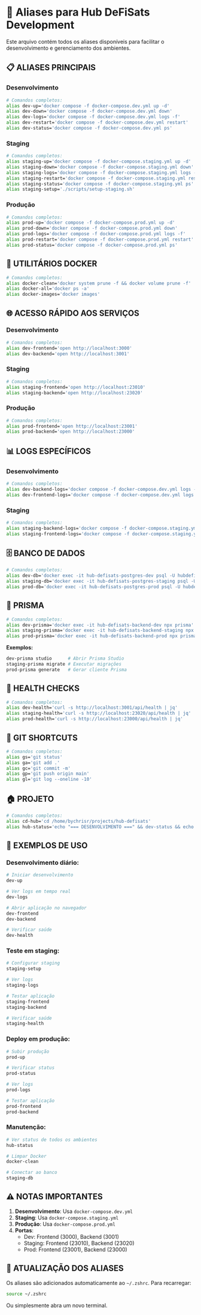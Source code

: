 # 🚀 Aliases para Hub DeFiSats Development

Este arquivo contém todos os aliases disponíveis para facilitar o desenvolvimento e gerenciamento dos ambientes.

## 📋 **ALIASES PRINCIPAIS**

### **Desenvolvimento**
```bash
# Comandos completos:
alias dev-up='docker compose -f docker-compose.dev.yml up -d'
alias dev-down='docker compose -f docker-compose.dev.yml down'
alias dev-logs='docker compose -f docker-compose.dev.yml logs -f'
alias dev-restart='docker compose -f docker-compose.dev.yml restart'
alias dev-status='docker compose -f docker-compose.dev.yml ps'
```

### **Staging**
```bash
# Comandos completos:
alias staging-up='docker compose -f docker-compose.staging.yml up -d'
alias staging-down='docker compose -f docker-compose.staging.yml down'
alias staging-logs='docker compose -f docker-compose.staging.yml logs -f'
alias staging-restart='docker compose -f docker-compose.staging.yml restart'
alias staging-status='docker compose -f docker-compose.staging.yml ps'
alias staging-setup='./scripts/setup-staging.sh'
```

### **Produção**
```bash
# Comandos completos:
alias prod-up='docker compose -f docker-compose.prod.yml up -d'
alias prod-down='docker compose -f docker-compose.prod.yml down'
alias prod-logs='docker compose -f docker-compose.prod.yml logs -f'
alias prod-restart='docker compose -f docker-compose.prod.yml restart'
alias prod-status='docker compose -f docker-compose.prod.yml ps'
```

## 🔧 **UTILITÁRIOS DOCKER**

```bash
# Comandos completos:
alias docker-clean='docker system prune -f && docker volume prune -f'
alias docker-all='docker ps -a'
alias docker-images='docker images'
```

## 🌐 **ACESSO RÁPIDO AOS SERVIÇOS**

### **Desenvolvimento**
```bash
# Comandos completos:
alias dev-frontend='open http://localhost:3000'
alias dev-backend='open http://localhost:3001'
```

### **Staging**
```bash
# Comandos completos:
alias staging-frontend='open http://localhost:23010'
alias staging-backend='open http://localhost:23020'
```

### **Produção**
```bash
# Comandos completos:
alias prod-frontend='open http://localhost:23001'
alias prod-backend='open http://localhost:23000'
```

## 📊 **LOGS ESPECÍFICOS**

### **Desenvolvimento**
```bash
# Comandos completos:
alias dev-backend-logs='docker compose -f docker-compose.dev.yml logs -f backend'
alias dev-frontend-logs='docker compose -f docker-compose.dev.yml logs -f frontend'
```

### **Staging**
```bash
# Comandos completos:
alias staging-backend-logs='docker compose -f docker-compose.staging.yml logs -f backend-staging'
alias staging-frontend-logs='docker compose -f docker-compose.staging.yml logs -f frontend-staging'
```

## 🗄️ **BANCO DE DADOS**

```bash
# Comandos completos:
alias dev-db='docker exec -it hub-defisats-postgres-dev psql -U hubdefisats -d defisats_dev'
alias staging-db='docker exec -it hub-defisats-postgres-staging psql -U hubdefisats -d defisats_staging'
alias prod-db='docker exec -it hub-defisats-postgres-prod psql -U hubdefisats -d defisats_prod'
```

## 🔄 **PRISMA**

```bash
# Comandos completos:
alias dev-prisma='docker exec -it hub-defisats-backend-dev npx prisma'
alias staging-prisma='docker exec -it hub-defisats-backend-staging npx prisma'
alias prod-prisma='docker exec -it hub-defisats-backend-prod npx prisma'
```

**Exemplos:**
```bash
dev-prisma studio      # Abrir Prisma Studio
staging-prisma migrate # Executar migrações
prod-prisma generate   # Gerar cliente Prisma
```

## 🏥 **HEALTH CHECKS**

```bash
# Comandos completos:
alias dev-health='curl -s http://localhost:3001/api/health | jq'
alias staging-health='curl -s http://localhost:23020/api/health | jq'
alias prod-health='curl -s http://localhost:23000/api/health | jq'
```

## 📝 **GIT SHORTCUTS**

```bash
# Comandos completos:
alias gs='git status'
alias ga='git add .'
alias gc='git commit -m'
alias gp='git push origin main'
alias gl='git log --oneline -10'
```

## 🏠 **PROJETO**

```bash
# Comandos completos:
alias cd-hub='cd /home/bychrisr/projects/hub-defisats'
alias hub-status='echo "=== DESENVOLVIMENTO ===" && dev-status && echo "=== STAGING ===" && staging-status && echo "=== PRODUÇÃO ===" && prod-status'
```

## 🎯 **EXEMPLOS DE USO**

### **Desenvolvimento diário:**
```bash
# Iniciar desenvolvimento
dev-up

# Ver logs em tempo real
dev-logs

# Abrir aplicação no navegador
dev-frontend
dev-backend

# Verificar saúde
dev-health
```

### **Teste em staging:**
```bash
# Configurar staging
staging-setup

# Ver logs
staging-logs

# Testar aplicação
staging-frontend
staging-backend

# Verificar saúde
staging-health
```

### **Deploy em produção:**
```bash
# Subir produção
prod-up

# Verificar status
prod-status

# Ver logs
prod-logs

# Testar aplicação
prod-frontend
prod-backend
```

### **Manutenção:**
```bash
# Ver status de todos os ambientes
hub-status

# Limpar Docker
docker-clean

# Conectar ao banco
staging-db
```

## ⚠️ **NOTAS IMPORTANTES**

1. **Desenvolvimento**: Usa `docker-compose.dev.yml`
2. **Staging**: Usa `docker-compose.staging.yml`
3. **Produção**: Usa `docker-compose.prod.yml`
4. **Portas**:
   - Dev: Frontend (3000), Backend (3001)
   - Staging: Frontend (23010), Backend (23020)
   - Prod: Frontend (23001), Backend (23000)

## 🔄 **ATUALIZAÇÃO DOS ALIASES**

Os aliases são adicionados automaticamente ao `~/.zshrc`. Para recarregar:

```bash
source ~/.zshrc
```

Ou simplesmente abra um novo terminal.
